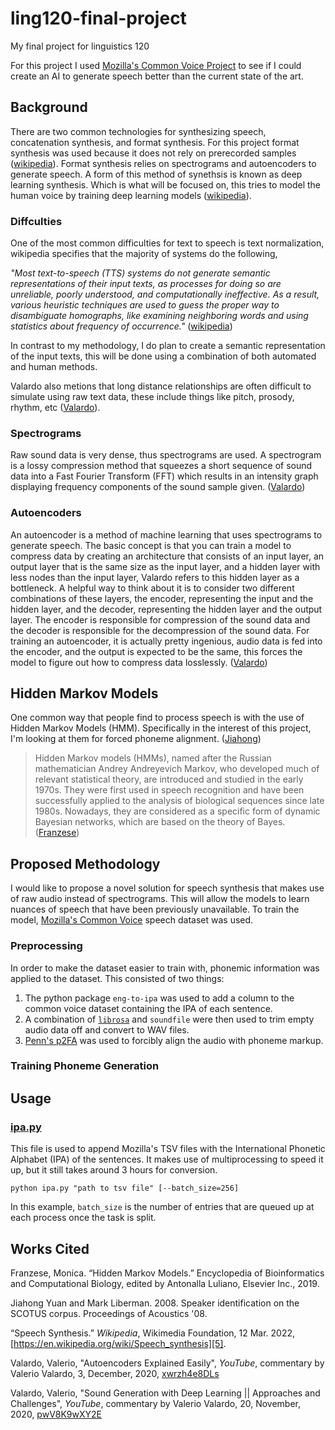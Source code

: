 # ling120-final-project
My final project for linguistics 120

For this project I used [Mozilla's Common Voice Project][1]
to see if I could create an AI to generate speech better than the current state of the art.

## Background
There are two common technologies for synthesizing speech, concatenation synthesis, and format synthesis.
For this project format synthesis was used because it does not rely on prerecorded samples ([wikipedia][4]).
Format synthesis relies on spectrograms and autoencoders to generate speech. 
A form of this method of synethsis is known as deep learning synthesis. Which is what will be focused on, 
this tries to model the human voice by training deep learning models ([wikipedia][4]).

### Diffculties

One of the most common difficulties for text to speech is text normalization, wikipedia specifies that the majority of systems do the following,

*"Most text-to-speech (TTS) systems do not generate semantic representations of their input texts, 
as processes for doing so are unreliable, poorly understood, and computationally ineffective. As a result, 
various heuristic techniques are used to guess the proper way to disambiguate homographs, 
like examining neighboring words and using statistics about frequency of occurrence."* ([wikipedia][4]) 

In contrast to my methodology, I do plan to create a semantic representation of the input texts, 
this will be done using a combination of both automated and human methods.

Valardo also metions that long distance relationships are often difficult to simulate using raw text data, 
these include things like pitch, prosody, rhythm, etc ([Valardo][3]).

### Spectrograms

Raw sound data is very dense, thus spectrograms are used. 
A spectrogram is a lossy compression method that squeezes a short
sequence of sound data into a Fast Fourier Transform (FFT) which results in an intensity graph displaying 
frequency components of the sound sample given. 
([Valardo][3])

### Autoencoders

An autoencoder is a method of machine learning that uses spectrograms to generate speech. 
The basic concept is that you can train a model to compress data by 
creating an architecture that consists of an input layer, 
an output layer that is the same size as the input layer, 
and a hidden layer with less nodes than the input layer, 
Valardo refers to this hidden layer as a bottleneck. 
A helpful way to think about it is to consider two different combinations of these layers, the encoder, 
representing the input and the hidden layer, and the decoder, representing the hidden layer and the output layer.
The encoder is responsible for compression of the sound data and the decoder is responsible for the decompression of 
the sound data. For training an autoencoder, it is actually pretty ingenious, audio data is fed into the encoder, 
and the output is expected to be the same, this forces the model to figure out how to compress data losslessly.
([Valardo][2])

## Hidden Markov Models

One common way that people find to process speech is with the use of Hidden Markov Models (HMM).
Specifically in the interest of this project, I'm looking at them for forced phoneme alignment. ([Jiahong][7])

> Hidden Markov models (HMMs), named after the Russian mathematician Andrey Andreyevich Markov, 
> who developed much of relevant statistical theory, are introduced and studied in the early 1970s. 
> They were first used in speech recognition and have been successfully applied to the 
> analysis of biological sequences since late 1980s. Nowadays, they are considered as a specific form of dynamic 
> Bayesian networks, which are based on the theory of Bayes.
> ([Franzese][8])

## Proposed Methodology

I would like to propose a novel solution for speech synthesis that makes use of raw audio instead of spectrograms.
This will allow the models to learn nuances of speech that have been previously unavailable. To train the model,
[Mozilla's Common Voice][1] speech dataset was used.

### Preprocessing

In order to make the dataset easier to train with, phonemic information was applied to the dataset. This consisted of
two things:

1. The python package `eng-to-ipa` was used to add a column to the common voice dataset containing the IPA of each sentence.
2. A combination of [`librosa`][6] and `soundfile` were then used to trim empty audio data off and convert to WAV files.
3. [Penn's p2FA][7] was used to forcibly align the audio with phoneme markup.

### Training Phoneme Generation

## Usage
### [ipa.py](./ipa.py)
This file is used to append Mozilla's TSV files with the International Phonetic Alphabet (IPA) of the sentences.
It makes use of multiprocessing to speed it up, but it still takes around 3 hours for conversion.
```
python ipa.py "path to tsv file" [--batch_size=256]
```
In this example, `batch_size` is the number of entries that are queued up at each process once the task is split.

## Works Cited

Franzese, Monica. “Hidden Markov Models.” Encyclopedia of Bioinformatics and Computational Biology, edited by Antonalla Luliano, Elsevier Inc., 2019. 

Jiahong Yuan and Mark Liberman. 2008. Speaker identification on the SCOTUS corpus. Proceedings of Acoustics '08.

“Speech Synthesis.” *Wikipedia*, Wikimedia Foundation, 12 Mar. 2022, [https://en.wikipedia.org/wiki/Speech_synthesis][5]. 

Valardo, Valerio, "Autoencoders Explained Easily", *YouTube*, commentary by Valerio Valardo, 3, December, 2020, [xwrzh4e8DLs][2]

Valardo, Valerio, "Sound Generation with Deep Learning || Approaches and Challenges", *YouTube*, commentary by Valerio Valardo, 20, November, 2020, [pwV8K9wXY2E][3]

[1]: https://commonvoice.mozilla.org/en
[2]: https://youtu.be/xwrzh4e8DLs
[3]: https://youtu.be/pwV8K9wXY2E
[4]: https://en.wikipedia.org/wiki/Speech_synthesis#Synthesizer_technologies
[5]: https://en.wikipedia.org/wiki/Speech_synthesis
[6]: https://librosa.org/doc/latest/index.html
[7]: https://babel.ling.upenn.edu/phonetics/old_website_2015/p2fa/index.html
[8]: https://www.sciencedirect.com/topics/medicine-and-dentistry/hidden-markov-model